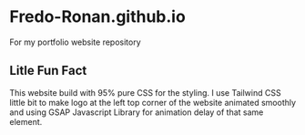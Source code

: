 # Fredo-Ronan.github.io
For my portfolio website repository

## Litle Fun Fact
This website build with 95% pure CSS for the styling. I use Tailwind CSS little bit to make logo at the left top corner of the website animated smoothly and using GSAP Javascript Library for animation delay of that same element.